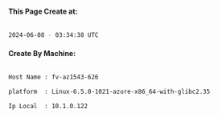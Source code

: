 
   
#### This Page Create at:

```bash

2024-06-08 - 03:34:38 UTC

```

#### Create By Machine:

```bash

Host Name : fv-az1543-626

platform  : Linux-6.5.0-1021-azure-x86_64-with-glibc2.35

Ip Local  : 10.1.0.122

```

